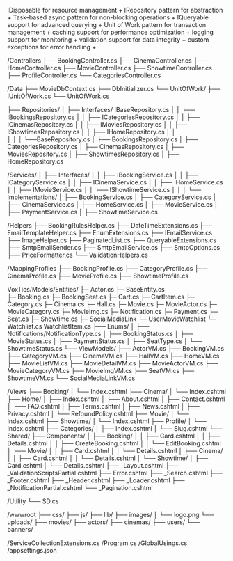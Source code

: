 ﻿ IDisposable for resource management + 
		 IRepository pattern for abstraction + 
		 Task-based async pattern for non-blocking operations + 
		 IQueryable support for advanced querying + 
		 Unit of Work pattern for transaction management + 
		 caching support for performance optimization + 
		 logging support for monitoring + 
		 validation support for data integrity + 
		 custom exceptions for error handling + 

/Controllers
├── BookingController.cs
├── CinemaController.cs
├── HomeController.cs
├── MovieController.cs
├── ShowtimeController.cs
├── ProfileController.cs
└── CategoriesController.cs

/Data
├── MovieDbContext.cs
├── DbInitializer.cs
└── UnitOfWork/
    ├── IUnitOfWork.cs
    └── UnitOfWork.cs

   ├── Repositories/
    │   ├── Interfaces/
                IBaseRepository.cs
    │   │   ├── IBookingsRepository.cs
    │   │   ├── ICategoriesRepository.cs
    │   │   ├── ICinemasRepository.cs
    │   │   ├── IMoviesRepository.cs
    │   │   ├── IShowtimesRepository.cs
    │   │   ├── IHomeRepository.cs
    │   │   
    │   │
    │   └──BaseRepository.cs
    │   ├── BookingsRepository.cs
    │   ├── CategoriesRepository.cs
    │   ├── CinemasRepository.cs
    │   ├── MoviesRepository.cs
    │   ├── ShowtimesRepository.cs
    │   ├── HomeRepository.cs
    

/Services/
    │   ├── Interfaces/
    │   │   ├── IBookingService.cs
    │   │   ├── ICategoryService.cs
    │   │   ├── ICinemaService.cs
    │   │   ├── IHomeService.cs
    │   │   ├── IMovieService.cs
    │   │   ├── IShowtimeService.cs
    │   │
    │   └── Implementations/
    │       ├── BookingService.cs
    │       ├── CategoryService.cs
    │       ├── CinemaService.cs
    │       ├── HomeService.cs
    │       ├── MovieService.cs
    │       ├── PaymentService.cs
    │       ├── ShowtimeService.cs

/Helpers
├── BookingRulesHelper.cs
├── DateTimeExtensions.cs
├── EmailTemplateHelper.cs
├── EnumExtensions.cs
├── IEmailService.cs
├── ImageHelper.cs
├── PaginatedList.cs
├── QueryableExtensions.cs
├── SmtpEmailSender.cs
├── SmtpEmailService.cs
├── SmtpOptions.cs
├── PriceFormatter.cs
└── ValidationHelpers.cs

/MappingProfiles
├── BookingProfile.cs
├── CategoryProfile.cs
├── CinemaProfile.cs
├── MovieProfile.cs
├── ShowtimeProfile.cs


VoxTics/Models/Entities/
     ├─ Actor.cs
     ├─ BaseEntity.cs                 
     ├─ Booking.cs
     ├─ BookingSeat.cs
     ├─ Cart.cs
     ├─ CartItem.cs
     ├─ Category.cs
     ├─ Cinema.cs
     ├─ Hall.cs
     ├─ Movie.cs
     ├─ MovieActor.cs
     ├─ MovieCategory.cs
     ├─ MovieImg.cs
     ├─ Notification.cs
     ├─ Payment.cs
     ├─ Seat.cs
     ├─ Showtime.cs
     ├─ SocialMediaLink
     └─ UserMovieWatchlist
     └─ Watchlist.cs
        WatchlistItem.cs
├── Enums/
│   ├── Notifications/NotificationType.cs
│   ├── BookingStatus.cs
│   ├── MovieStatus.cs
│   ├── PaymentStatus.cs
│   ├── SeatType.cs
│   └── ShowtimeStatus.cs
└── ViewModels/
    ├── ActorVM.cs
    ├── BookingVM.cs
    ├── CategoryVM.cs
    ├── CinemaVM.cs
    ├── HallVM.cs
    ├── HomeVM.cs
    ├── MovieListVM.cs
    ├── MovieDetailVM.cs
    ├── MovieActorVM.cs
    ├── MovieCategoryVM.cs
    ├── MovieImgVM.cs
    ├── SeatVM.cs
    ├── ShowtimeVM.cs
    └── SocialMediaLinkVM.cs

/Views
├── Booking/
│   └── Index.cshtml
├── Cinema/
│   └── Index.cshtml
├── Home/
│   ├── Index.cshtml
│   ├── About.cshtml
│   ├── Contact.cshtml
│   ├── FAQ.cshtml
│   ├── Terms.cshtml
│   ├── News.cshtml
│   ├── Privacy.cshtml
│   └── RefoundPolicy.cshtml
├── Movie/
│   └── Index.cshtml
├── Showtime/
│   └── Index.cshtml
├── Profile/
│   └── Index.cshtml
├── Categories/
│   ├── Index.cshtml
│   └── Slug.cshtml
└── Shared/
    ├── Components/
    │   ├── Booking/
    │   │   ├── Card.cshtml
    │   │   ├── Details.cshtml
    │   │   ├── CreateBooking.cshtml
    │   │   └── EditBooking.cshtml
    │   ├── Movie/
    │   │   ├── Card.cshtml
    │   │   └── Details.cshtml
    │   ├── Cinema/
    │   │   ├── Card.cshtml
    │   │   └── Details.cshtml
    │   └── Showtime/
    │       ├── Card.cshtml
    │       └── Details.cshtml
    ├── _Layout.cshtml
    ├── _ValidationScriptsPartial.cshtml
    ├── Error.cshtml
    ├── _Search.cshtml
    ├── _Footer.cshtml
    ├── _Header.cshtml
    ├── _Loader.cshtml
    ├── _NotificationPartial.cshtml
    └── _Pagination.cshtml

/Utility
└── SD.cs

/wwwroot
├── css/
├── js/
├── lib/
├── images/
│   └── logo.png
└── uploads/
    ├── movies/
    ├── actors/
    ├── cinemas/
    ├── users/
    └── banners/

/ServiceCollectionExtensions.cs
/Program.cs
/GlobalUsings.cs
/appsettings.json

